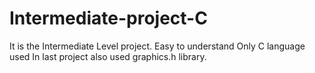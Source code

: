 # Intermediate-project-C

It is the Intermediate Level project.
Easy to understand
Only C language used
In last project also used graphics.h library.
